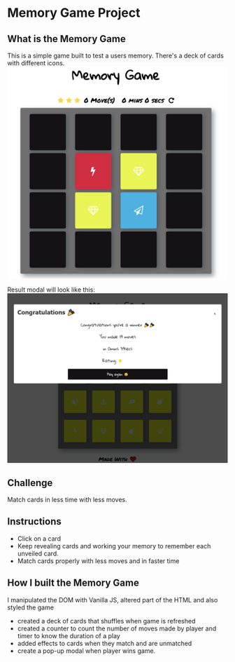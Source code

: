 # Memory Game Project

## What is the Memory Game
This is a simple game built to test a users memory. There's a deck of cards with different icons. 
![snippet](img/snippet.png)

Result modal will look like this:
![snippet](img/snippet2.png)

## Challenge
Match cards in less time with less moves.

## Instructions
* Click on a card
* Keep revealing cards and working your memory to remember each unveiled card.
* Match cards properly with less moves and in faster time


## How I built the Memory Game
I manipulated the DOM with Vanilla JS, altered part of the HTML and also styled the game
* created a deck of cards that shuffles when game is refreshed
* created a counter to count the number of moves made by player and timer to know the duration of a play
* added effects to cards when they match and are unmatched
* create a pop-up modal when player wins game.
